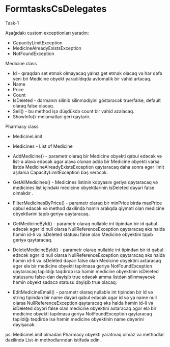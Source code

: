 # FormtasksCsDelegates

Task-1

Aşağıdakı custom exceptionları yaradın:
- CapacityLimitException
- MedicineAlreadyExistsException
- NotFoundException


Medicine class

- Id - qıraqdan set etmək olmayacaq yalnız get etmək olacaq və hər dəfə yeni bir Medicine
  obyekt yaradıldıqda avtomatik bir vahid artacaq.
- Name
- Price
- Count
- IsDeleted - dərmanın silinib silinmədiyini göstərəcək true/false, default olaraq
false olacaq.
- Sell() - bu method işə düşdükdə count bir vahid azalacaq.
- ShowInfo()-melumatlari geri qaytarir.





Pharmacy class

- MedicineLimit
- Medicines - List of Medicine

- AddMedicine() - parametr olaraq bir Medicine obyekti qəbul edəcək və list-ə əlavə edəcək əgər əlavə olunan adda bir
Medicine obyekti varsa listdə MedicineAlreadyExistsException qaytaracaq daha sonra əgər limit aşılarsa CapacityLimitException baş verəcək.

- GetAllMedicines() -
Medicines listinin kopyasını geriyə qaytaracaq və medicines list içindəki medicine obyektlərinin isDeleted dəyəri false olmalıdır .


- FilterMedicinesByPrice() - parametr olaraq bir minPrice birdə maxPrice qəbul edəcək və method daxilində həmin aralıqda qiyməti olan medicine obyektlərini tapıb geriyə qaytaracaq.

- GetMedicineById() - parametr olaraq nullable int tipindən bir id qəbul edəcək əgər id null olarsa NullReferenceException qaytaracaq əks halda həmin id-li və isDeleted statusu
 false olan Medicine obyektini tapıb geriyə qaytaracaq.


- DeleteMedicineById() - parametr olaraq nullable int tipindən bir id qəbul edəcək əgər id null olarsa NullReferenceException qaytaracaq
əks halda həmin id-li və isDeleted dəyəri false olan Medicine obyektini axtaracaq əgər elə bir medicine obyekti tapılmasa geriyə NotFoundException
 qaytaracaq tapıldığı təqdirdə isə həmin medicine obyektinin isDeleted statusunu false-dan dəyişib true edəcək amma listdən silinməyəcək həmin obyekt sadəcə statusu dəyişib true olacaq.

- EditMedicineEmail() - parametr olaraq nullable int tipindən bir id və string tipindən bir name dəyəri qəbul edəcək əgər id və ya
name null olarsa NullReferenceException qaytaracaq əks halda həmin id-li və isDeleted dəyəri false olan medicine obyektini axtaracaq əgər elə bir medicine obyekti tapılmasa geriyə NotFoundException
 qaytaracaq tapıldığı təqdirdə isə həmin medicine obyektinin name dəyərini dəyişəcək.

ps: MedicineLimit olmadan Pharmacy obyekti yaratmaq olmaz və methodlar daxilində List-in methodlarından istifadə edin.
